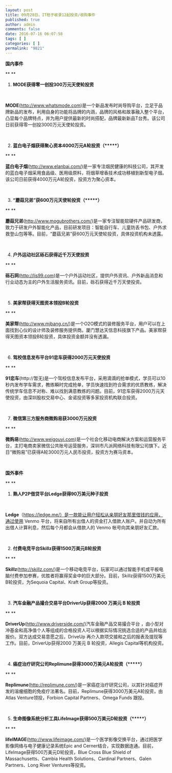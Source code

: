 ```yaml
---
layout: post
title: 09月28日，IT桔子收录12起投资/收购事件
published: true
author: admin
comments: false
date: 2016-07-16 06:07:58
tags: [ ]
categories: [ ]
permalink: "9821"
---
```

**国内事件**

** **

1. **MODE获得零一创投300万元天使轮投资**

&nbsp;

**MODE**(http://www.whatsmode.com)是一个新品发布时尚导购平台，立足于品牌新品的发布，利用自身的功能将品牌的内涵，品牌的风格和故事融入整个平台，凸显每个品牌特点，并为用户提供最新的时尚搭配，品牌最新新品T台秀。该公司日前获得零一创投3000万元天使轮投资。

&nbsp;

2. **蓝白电子烟获得聚心资本4000万元A轮投资（\*****）**

** **

**蓝白电子烟**(http://www.elanbai.com/)是一家专注烟民健康的科技公司，其开发的蓝白电子烟采用食品级、医用级原料，将烟草增香技术成功移植到新型电子烟。该公司日前获得4000万元A轮投资，投资方为聚心资本。

&nbsp;

3. **“蘑菇兄弟”获600万元天使轮投资（\*****）**

** **

**蘑菇兄弟**(http://www.mogubrothers.com/)是一家专注智能软硬件产品研发商，致力于研发户外智能化产品，目前研发项目：智能自行车、儿童防丢书包、户外求救登山包等等。目前，“蘑菇兄弟”获600万元天使轮投资，具体投资机构未透露。

&nbsp;

4. **户外运动社区砾石获得近千万天使投资**

** **

**砾石网**(http://lis99.com)是一个户外运动社区，提供户外资讯、户外新品消息和行业动态为主的户外生活服务资讯。目前，砾石获得近千万天使投资。

&nbsp;

5. **美家帮获得天图资本领投B轮投资**

** **

**美家帮**(http://www.mjbang.cn/)是一个O2O模式的装修服务平台，用户可以在上面找到心仪的设计师及装修服务提供商。厦门慧达天信息科技旗下产品。美家帮获得天图资本领投B轮投资，具体投资金额并没有透漏。

&nbsp;

6. **驾校信息发布平台91恋车获得2000万元天使投资**

** **

**91恋车**(http://暂无)是一个驾校信息发布平台，采用滴滴的抢单模式，学员可以10秒内发布学车需求，教练瞬时完成抢单，学员快速找到符合需求的优质教练，解决传统学车信息不对称、难以找到满意教练的问题。目前，91恋车获得2000万元天使投资，由深圳股权交易中心、金诺投资等多家投资机构联合投资。

&nbsp;

7. **微信第三方服务商微购易获3000万元投资**

** **

**微购易**(http://www.weigouyi.com)是一个社会化移动电商解决方案和运营服务平台，主打电商卖家微信公共账号运营服务，深圳市凡派网络科技有限公司旗下。近日“微购易”已获得A轮3000万元人民币投资，投资方为赛马资本。

&nbsp;

**国外事件**

** **

1. **熟人P2P借贷平台Ledge获得90万美元种子投资**

&nbsp;

**Ledge**（https://ledge.me/）是一款能让用户轻松从亲朋好友那里借钱的应用，通过使用 Venmo 平台，将来自所有出借人的资金打入借款人账户。并自动为所有出借人计算利息，然后每个月都会从借款人的 Venmo 帐号向其亲朋好友汇款。

&nbsp;

2. **付费电竞平台Skillz获得1500万美元B轮投资**

** **

**Skillz**(http://skillz.com/)是一个移动电竞平台，玩家可以通过智能手机或平板电脑付费参加参赛，优胜者将赢得奖金中的巨大部分。目前，Skillz获得1500万美元B轮投资，为Sequoia Capital、Kraft Group等投资。

&nbsp;

3. **汽车金融产品撮合交易平台DriverUp获得2000 万美元 B 轮投资**

** **

**DriverUp**(http://www.driverside.com/)汽车金融产品交易撮合平台 ，由小型对冲基金和高净值个人等组成的合格投资人可以根据实际情况挑选合适的产品并给出报价。双方达成交易意愿之后，DriveUp 再介入款项交接和之后的报表及提现等工作。目前，DriverUp获得2000 万美元 B 轮投资，Allegis Capital等机构投资。

&nbsp;

4. **癌症治疗研究公司Replimune获得3000万美元A轮投资（\*****）**

** **

**Replimune**(http://replimune.com/)是一家癌症治疗研究公司，以其针对癌症开发的溶瘤细胞的免疫疗法著名。目前，Replimune获得3000万美元A轮投资，由Atlas Venture领投，Forbion Capital Partners、Omega Funds 跟投。

&nbsp;

5. **生命图像系统分析工具LifeImage获得500万美元D轮投资（\*****）**

** **

**lifeIMAGE**(http://www.lifeimage.com/)是一个医学影像交换平台，通过把医学影像网络与电子健康记录系统Epic and Cerner结合，实现数据连通。目前，LifeImage获得500万美元D轮投资，Blue Cross Blue Shield of Massachusetts、Cambia Health Solutions、Cardinal Partners、Galen Partners、Long River Ventures等投资。